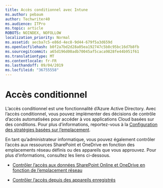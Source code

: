```yaml
---
title: Accès conditionnel avec Intune
ms.author: pebaum
author: Techwriter40
ms.audience: ITPro
ms.topic: article
ROBOTS: NOINDEX, NOFOLLOW
localization_priority: Normal
ms.assetid: aecba7c5-e86d-4ec8-9d44-679f5a3d659d
ms.openlocfilehash: b0f2a7bd2d28a05ea192747c5b8c95bc16d7b8fb
ms.sourcegitcommit: a65d196d00adb70045af5caca9828fe44b951f61
ms.translationtype: MT
ms.contentlocale: fr-FR
ms.lasthandoff: 09/04/2019
ms.locfileid: "36755558"
---
```

# <a name="conditional-access"></a>Accès conditionnel

L’accès conditionnel est une fonctionnalité d’Azure Active Directory. Avec l’accès conditionnel, vous pouvez implémenter des décisions de contrôle d’accès automatisées pour accéder à vos applications Cloud basées sur des conditions. Pour plus d’informations, reportez-vous à la [Configuration des stratégies basées sur l’emplacement](https://docs.microsoft.com/azure/active-directory/conditional-access/overview).

En tant qu’administrateur informatique, vous pouvez également contrôler l’accès aux ressources SharePoint et OneDrive en fonction des emplacements réseau définis ou des appareils que vous approuvez. Pour plus d’informations, consultez les liens ci-dessous.

- [Contrôler l’accès aux données SharePoint Online et OneDrive en fonction de l’emplacement réseau](https://docs.microsoft.com/sharepoint/control-access-based-on-network-location)

- [Contrôler l’accès depuis des appareils enregistrés](https://docs.microsoft.com/sharepoint/control-access-from-unmanaged-devices)

